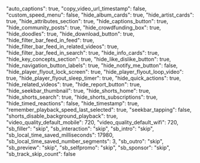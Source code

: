 "auto_captions": true,
"copy_video_url_timestamp": false,
"custom_speed_menu": false,
"hide_album_cards": true,
"hide_artist_cards": true,
"hide_attributes_section": true,
"hide_captions_button": true,
"hide_community_posts": true,
"hide_crowdfunding_box": true,
"hide_doodles": true,
"hide_download_button": true,
"hide_filter_bar_feed_in_feed": true,
"hide_filter_bar_feed_in_related_videos": true,
"hide_filter_bar_feed_in_search": true,
"hide_info_cards": true,
"hide_key_concepts_section": true,
"hide_like_dislike_button": true,
"hide_navigation_button_labels": true,
"hide_notify_me_button": false,
"hide_player_flyout_lock_screen": true,
"hide_player_flyout_loop_video": true,
"hide_player_flyout_sleep_timer": true,
"hide_quick_actions": true,
"hide_related_videos": true,
"hide_report_button": true,
"hide_seekbar_thumbnail": true,
"hide_shorts_home": true,
"hide_shorts_search": true,
"hide_shorts_subscriptions": true,
"hide_timed_reactions": false,
"hide_timestamp": true,
"remember_playback_speed_last_selected": true,
"seekbar_tapping": false,
"shorts_disable_background_playback": true,
"video_quality_default_mobile": 720,
"video_quality_default_wifi": 720,
"sb_filler": "skip",
"sb_interaction": "skip",
"sb_intro": "skip",
"sb_local_time_saved_milliseconds": 17980,
"sb_local_time_saved_number_segments": 3,
"sb_outro": "skip",
"sb_preview": "skip",
"sb_selfpromo": "skip",
"sb_sponsor": "skip",
"sb_track_skip_count": false